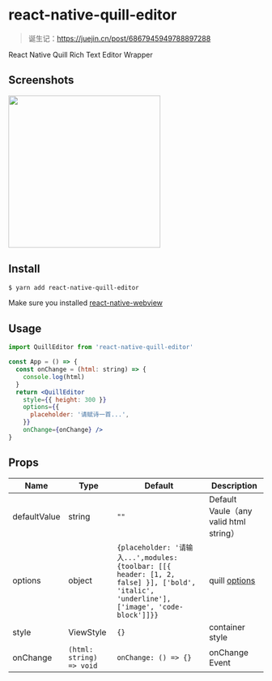 # react-native-quill-editor

> 诞生记：https://juejin.cn/post/6867945949788897288

React Native Quill Rich Text Editor Wrapper

## Screenshots

<img src="https://i.loli.net/2020/08/27/LvuyxVr3R2mlk9p.png" width="300px" />

## Install

```sh
$ yarn add react-native-quill-editor
```

Make sure you installed [react-native-webview](https://github.com/react-native-community/react-native-webview)

## Usage

```jsx
import QuillEditor from 'react-native-quill-editor'

const App = () => {
  const onChange = (html: string) => {
    console.log(html)
  }
  return <QuillEditor
    style={{ height: 300 }}
    options={{
      placeholder: '请赋诗一首...',
    }}
    onChange={onChange} />
}
```

## Props

| Name         | Type                     | Default                                                                                                                                  | Description                            |
| ------------ | ------------------------ | ---------------------------------------------------------------------------------------------------------------------------------------- | -------------------------------------- |
| defaultValue | string                   | `""`                                                                                                                                     | Default Vaule（any valid html string） |
| options      | object                   | `{placeholder: '请输入...',modules: {toolbar: [[{ header: [1, 2, false] }], ['bold', 'italic', 'underline'], ['image', 'code-block']]}}` | quill [options](http://t.cn/A64z1U2z)  |
| style        | ViewStyle                | `{}`                                                                                                                                     | container style                        |
| onChange     | `(html: string) => void` | `onChange: () => {}`                                                                                                                     | onChange Event                         |
